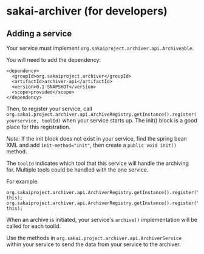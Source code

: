 # sakai-archiver (for developers)

## Adding a service

Your service must implement `org.sakaiproject.archiver.api.Archiveable`.

You will need to add the dependency:
````
<dependency>
  <groupId>org.sakaiproject.archiver</groupId>
  <artifactId>archiver-api</artifactId>
  <version>0.1-SNAPSHOT</version>
  <scope>provided</scope>
</dependency>
````

Then, to register your service, call `org.sakai.project.archiver.api.ArchiveRegistry.getInstance().register(yourservice, toolId)`
when your service starts up. The init() block is a good place for this registration.

*Note:* If the init block does not exist in your service, find the spring bean XML and add `init-method="init"`, then create a `public void init()` method.

The `toolId` indicates which tool that this service will handle the archiving for. Multiple tools could be handled with the one service.

For example:
````
org.sakaiproject.archiver.api.ArchiverRegistry.getInstance().register("sakai.gradebookng", this);
org.sakaiproject.archiver.api.ArchiverRegistry.getInstance().register("sakai.gradebook.tool", this);
````

When an archive is initiated, your service's `archive()` implementation will be called for each toolId.

Use the methods in `org.sakai.project.archiver.api.ArchiverService` within your service to send the data from your service to the archiver.


